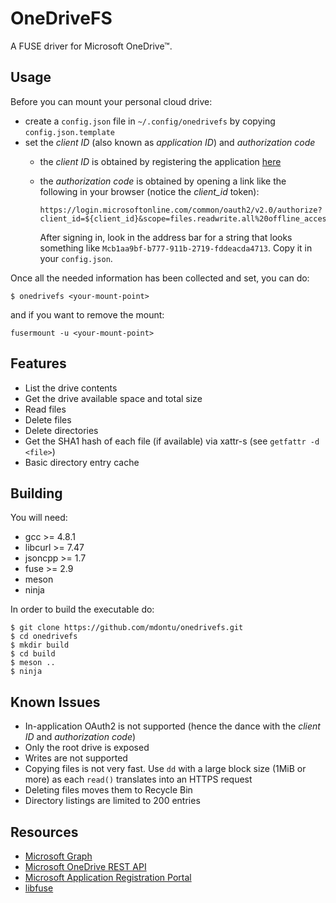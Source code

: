 # OneDriveFS

A FUSE driver for Microsoft OneDrive™.

## Usage

Before you can mount your personal cloud drive:

* create a `config.json` file in `~/.config/onedrivefs` by copying `config.json.template`
* set the _client ID_ (also known as _application ID_) and _authorization code_
  * the _client ID_ is obtained by registering the application [here](https://apps.dev.microsoft.com/)
  * the _authorization code_ is obtained by opening a link like the following in your browser (notice the _client_id_ token):

        https://login.microsoftonline.com/common/oauth2/v2.0/authorize?client_id=${client_id}&scope=files.readwrite.all%20offline_access&response_type=code&redirect_uri=https%3A%2F%2Flogin.microsoftonline.com%2Fcommon%2Foauth2%2Fnativeclient

    After signing in, look in the address bar for a string that looks something like `Mcb1aa9bf-b777-911b-2719-fddeacda4713`. Copy it in your `config.json`.

Once all the needed information has been collected and set, you can do:

    $ onedrivefs <your-mount-point>

and if you want to remove the mount:

    fusermount -u <your-mount-point>

## Features

* List the drive contents
* Get the drive available space and total size
* Read files
* Delete files
* Delete directories
* Get the SHA1 hash of each file (if available) via xattr-s (see `getfattr -d <file>`)
* Basic directory entry cache

## Building

You will need:

* gcc >= 4.8.1
* libcurl >= 7.47
* jsoncpp >= 1.7
* fuse >= 2.9
* meson
* ninja

In order to build the executable do:

    $ git clone https://github.com/mdontu/onedrivefs.git
    $ cd onedrivefs
    $ mkdir build
    $ cd build
    $ meson ..
    $ ninja

## Known Issues

* In-application OAuth2 is not supported (hence the dance with the _client ID_ and _authorization code_)
* Only the root drive is exposed
* Writes are not supported
* Copying files is not very fast. Use `dd` with a large block size (1MiB or more) as each `read()` translates into an HTTPS request
* Deleting files moves them to Recycle Bin
* Directory listings are limited to 200 entries

## Resources

* [Microsoft Graph](https://graph.microsoft.com/)
* [Microsoft OneDrive REST API](https://docs.microsoft.com/en-us/onedrive/developer/rest-api/)
* [Microsoft Application Registration Portal](https://apps.dev.microsoft.com/)
* [libfuse](https://github.com/libfuse/libfuse/)
